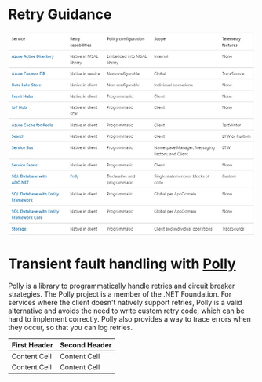 # Retry Guidance

![Retry Guidance Table](RetryFeatures4AzureServices.jpeg)



# Transient fault handling with [Polly](https://github.com/App-vNext/Polly)
Polly is a library to programmatically handle retries and circuit breaker strategies. The Polly project is a member of the .NET Foundation. For services where the client doesn't natively support retries, Polly is a valid alternative and avoids the need to write custom retry code, which can be hard to implement correctly. Polly also provides a way to trace errors when they occur, so that you can log retries.


| First Header  | Second Header |
| ------------- | ------------- |
| Content Cell  | Content Cell  |
| Content Cell  | Content Cell  |
